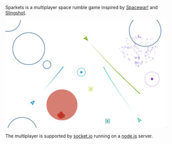 Sparkets is a multiplayer space rumble game inspired by [Spacewar!](http://en.wikipedia.org/wiki/Spacewar!) and [Slingshot](http://slingshot.wikispot.org/ "Slingshot website").

![Screenshot](http://github.com/fmdkdd/sparkets/raw/next/screen.png)

The multiplayer is supported by [socket.io](http://socket.io "socket.io website") running on a [node.js](http://nodejs.org "node.js website") server.
